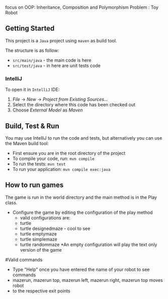 
focus on OOP: Inheritance, Composition and Polymorphism
Problem : Toy Robot

## Getting Started
This project is a `Java` project using `maven` as build tool.

The structure is as follow:
* `src/main/java` - the main code is here 
* `src/test/java` - in here are unit tests code 


### IntelliJ
To open it in `IntelliJ` IDE:
1. _File_ -> _New_ -> _Project from Existing Sources..._
1. Select the directory where this code has been checked out
1. Choose _External Model_ as *Maven*

## Build, Test & Run
You may use IntelliJ to run the code and tests, but alternatively you can use the Maven build tool:
* First ensure you are in the root directory of the project
* To compile your code, run: `mvn compile` 
* To run the tests: `mvn test`
* To run your application: `mvn compile exec:java`

## How to run games
The game is run in the world directory and the main method is in the Play class.
* Configure the game by editing the configuration of the play method
  * valid configurations are:
  * turtle
  * turtle designedmaze - cool to see
  * turtle emptymaze
  * turtle simplemaze
  * turtle randommaze
*An empty configuration will play the text only version of the game

#Valid commands
* Type "Help" once you have entered the name of your robot to see commands
* mazerun, mazerun top, mazerun left, mazerun right, mazerun top moves robot 
* to the respective exit points 

